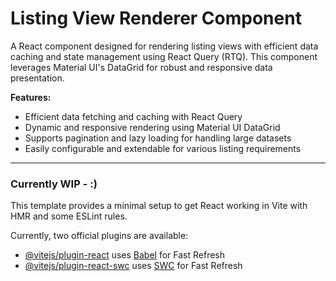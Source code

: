 # Listing View Renderer Component
A React component designed for rendering listing views with efficient data caching and state management using React Query (RTQ). This component leverages Material UI's DataGrid for robust and responsive data presentation.

**Features:**
- Efficient data fetching and caching with React Query
- Dynamic and responsive rendering using Material UI DataGrid
- Supports pagination and lazy loading for handling large datasets
- Easily configurable and extendable for various listing requirements


---


### Currently WIP - :)

This template provides a minimal setup to get React working in Vite with HMR and some ESLint rules.

Currently, two official plugins are available:

- [@vitejs/plugin-react](https://github.com/vitejs/vite-plugin-react/blob/main/packages/plugin-react/README.md) uses [Babel](https://babeljs.io/) for Fast Refresh
- [@vitejs/plugin-react-swc](https://github.com/vitejs/vite-plugin-react-swc) uses [SWC](https://swc.rs/) for Fast Refresh
